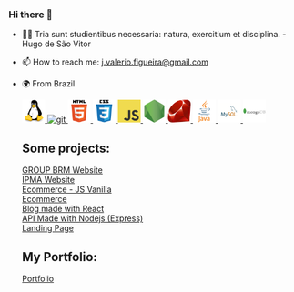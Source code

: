 ### Hi there 👋

<!--
**valerio-figueira/valerio-figueira** is a ✨ _special_ ✨ repository because its `README.md` (this file) appears on your GitHub profile.

Here are some ideas to get you started:

- 🔭 I’m currently working on ...
- 🌱 I’m currently learning ...
- 👯 I’m looking to collaborate on ...
- 🤔 I’m looking for help with ...
- 💬 Ask me about ...
- 📫 How to reach me: j.valerio.figueira@gmail.com
- 😄 Pronouns: ...
- ⚡ Fun fact: ...
-->

- 🧙‍♂️ Tria sunt studientibus necessaria: natura, exercitium et disciplina. - Hugo de São Vitor
- 📫 How to reach me: j.valerio.figueira@gmail.com
- 🌍 From Brazil


  <div>
    <a href="https://www.linux.org/">
      <img src="https://raw.githubusercontent.com/devicons/devicon/master/icons/linux/linux-original.svg" alt="linux" width="40" height="40"/>
    </a>
    <a href="https://git-scm.com/">
      <img src="https://www.vectorlogo.zone/logos/git-scm/git-scm-icon.svg" alt="git" width="40" height="40"/>
    </a>
    <a href="https://www.w3.org/html/">
      <img src="https://raw.githubusercontent.com/devicons/devicon/master/icons/html5/html5-original-wordmark.svg" alt="html5" width="40" height="40"/>
    </a>
    <a href="https://www.w3schools.com/css/">
      <img src="https://raw.githubusercontent.com/devicons/devicon/master/icons/css3/css3-original-wordmark.svg" alt="css3" width="40" height="40"/>
    </a>
    <a href="https://www.javascript.com/">
      <img src="https://raw.githubusercontent.com/github/explore/80688e429a7d4ef2fca1e82350fe8e3517d3494d/topics/javascript/javascript.png" alt="javascript" width="40" height="40"/>
    </a>
    <a href="https://nodejs.org/en/">
      <img src="https://raw.githubusercontent.com/github/explore/80688e429a7d4ef2fca1e82350fe8e3517d3494d/topics/nodejs/nodejs.png" alt="nodejs" width="40" height="40"/>
    </a>
    <a href="https://www.ruby-lang.org/en/">
      <img src="https://raw.githubusercontent.com/github/explore/80688e429a7d4ef2fca1e82350fe8e3517d3494d/topics/ruby/ruby.png" alt="ruby" width="40" height="40"/>
    </a>
    <a href="https://developer.oracle.com/">
      <img src="https://raw.githubusercontent.com/github/explore/5b3600551e122a3277c2c5368af2ad5725ffa9a1/topics/java/java.png" alt="java" width="40" height="40"/>
    </a>
    <a href="https://www.mysql.com/">
      <img src="https://raw.githubusercontent.com/github/explore/80688e429a7d4ef2fca1e82350fe8e3517d3494d/topics/mysql/mysql.png" alt="mysql" width="40" height="40"/>
    </a>
    <a href="https://www.mongodb.com/">
      <img src="https://raw.githubusercontent.com/github/explore/80688e429a7d4ef2fca1e82350fe8e3517d3494d/topics/mongodb/mongodb.png" alt="mongodb" width="40" height="40"/>
    </a>
  </div>


  <div>
  <h2>Some projects:</h2>
  <div><a href="https://groupbrm.com.br/" rel="next" target="_blank">GROUP BRM Website</a></div>
  <div><a href="https://ipmamonte.mg.gov.br/" rel="next" target="_blank">IPMA Website</a></div>
  <div><a href="https://valerio-figueira.github.io/ecommerce-js/" rel="next" target="_blank">Ecommerce - JS Vanilla</a></div>
  <div><a href="https://valerio-figueira.github.io/ecommerce/" rel="next" target="_blank">Ecommerce</a></div>
  <div><a href="https://figuratus.netlify.app/" rel="next" target="_blank">Blog made with React</a></div> 
  <div><a href="https://aedifico.netlify.app/" rel="next" target="_blank">API Made with Nodejs (Express)</a></div>
  <div><a href="https://valerio-figueira.github.io/base-apparel-page/" rel="next" target="_blank">Landing Page</a></div>
  </div>
 
  <div>
  <h2>My Portfolio:</h2>
  <div><a href="https://valerio-figueira.github.io/portfolio/" rel="next" target="_blank">Portfolio</a></div>
  </div>
